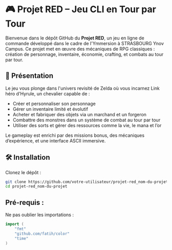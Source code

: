 # 🎮 Projet RED – Jeu CLI en Tour par Tour

Bienvenue dans le dépôt GitHub du **Projet RED**, un jeu en ligne de commande développé dans le cadre de l'Ymmersion à STRASBOURG Ynov Campus. Ce projet met en œuvre des mécaniques de RPG classiques : création de personnage, inventaire, économie, crafting, et combats au tour par tour.

## 🚀 Présentation

Le jeu vous plonge dans l'univers revisité de Zelda où vous incarnez Link héro d'Hyrule, un chevalier capable de :
- Créer et personnaliser son personnage
- Gérer un inventaire limité et évolutif
- Acheter et fabriquer des objets via un marchand et un forgeron
- Combattre des monstres dans un système de combat au tour par tour
- Utiliser des sorts et gérer des ressources comme la vie, le mana et l’or

Le gameplay est enrichi par des missions bonus, des mécaniques d’expérience, et une interface ASCII immersive.

## 🛠️ Installation

Clonez le dépôt :

```bash
git clone https://github.com/votre-utilisateur/projet-red_nom-du-projet.git
cd projet-red_nom-du-projet
```

## Pré-requis : 
Ne pas oublier les importations : 
```go
import (
	"fmt"
	"github.com/fatih/color"
	"time"
)
```
